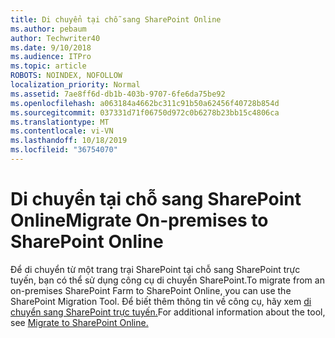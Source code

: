 ```yaml
---
title: Di chuyển tại chỗ sang SharePoint Online
ms.author: pebaum
author: Techwriter40
ms.date: 9/10/2018
ms.audience: ITPro
ms.topic: article
ROBOTS: NOINDEX, NOFOLLOW
localization_priority: Normal
ms.assetid: 7ae8ff6d-db1b-403b-9707-6fe6da75be92
ms.openlocfilehash: a063184a4662bc311c91b50a62456f40728b854d
ms.sourcegitcommit: 037331d71f06750d972c0b6278b23bb15c4806ca
ms.translationtype: MT
ms.contentlocale: vi-VN
ms.lasthandoff: 10/18/2019
ms.locfileid: "36754070"
---
```

# <a name="migrate-on-premises-to-sharepoint-online"></a><span data-ttu-id="d4867-102">Di chuyển tại chỗ sang SharePoint Online</span><span class="sxs-lookup"><span data-stu-id="d4867-102">Migrate On-premises to SharePoint Online</span></span>

<span data-ttu-id="d4867-103">Để di chuyển từ một trang trại SharePoint tại chỗ sang SharePoint trực tuyến, bạn có thể sử dụng công cụ di chuyển SharePoint.</span><span class="sxs-lookup"><span data-stu-id="d4867-103">To migrate from an on-premises SharePoint Farm to SharePoint Online, you can use the SharePoint Migration Tool.</span></span> <span data-ttu-id="d4867-104">Để biết thêm thông tin về công cụ, hãy xem [di chuyển sang SharePoint trực tuyến.](https://go.microsoft.com/fwlink/?linkid=2019574)</span><span class="sxs-lookup"><span data-stu-id="d4867-104">For additional information about the tool, see [Migrate to SharePoint Online.](https://go.microsoft.com/fwlink/?linkid=2019574)</span></span>
  

